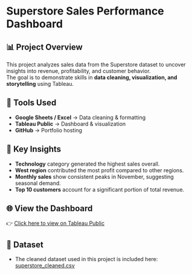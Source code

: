 # Superstore Sales Performance Dashboard

## 📊 Project Overview
This project analyzes sales data from the Superstore dataset to uncover insights into revenue, profitability, and customer behavior.  
The goal is to demonstrate skills in **data cleaning, visualization, and storytelling** using Tableau.

## 🔧 Tools Used
- **Google Sheets / Excel** → Data cleaning & formatting
- **Tableau Public** → Dashboard & visualization
- **GitHub** → Portfolio hosting

## 🔑 Key Insights
- **Technology** category generated the highest sales overall.
- **West region** contributed the most profit compared to other regions.
- **Monthly sales** show consistent peaks in November, suggesting seasonal demand.
- **Top 10 customers** account for a significant portion of total revenue.

## 🌐 View the Dashboard
👉 [Click here to view on Tableau Public](https://public.tableau.com/app/profile/pravallika.pydi/viz/Sales_Dashboard_17557253023820/SuperstoreSalesPerformanceDashboard?publish=yes)

## 📂 Dataset
- The cleaned dataset used in this project is included here:  
  [superstore_cleaned.csv](./superstore_cleaned.csv)

